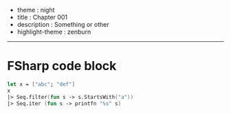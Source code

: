 - theme : night
- title : Chapter 001
- description : Something or other
- highlight-theme : zenburn

***

# FSharp code block

```fs
let x = ["abc"; "def"]
x 
|> Seq.filter(fun s -> s.StartsWith("a")) 
|> Seq.iter (fun s -> printfn "%s" s)
```
